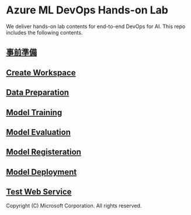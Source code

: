 # Azure ML DevOps Hands-on Lab

We deliver hands-on lab contents for end-to-end DevOps for AI. This repo includes the following contents.


## [事前準備](./Prerequisite)

## [Create Workspace](./Create-Workspace)

## [Data Preparation](./Data-Preparation)

## [Model Training](./Model-Training)

## [Model Evaluation](./Model-Evaluation)

## [Model Registeration](./Model-Registeration)

## [Model Deployment](./Model-Deployment)

## [Test Web Service](./Test-Web-Service)



Copyright (C) Microsoft Corporation. All rights reserved.
​
